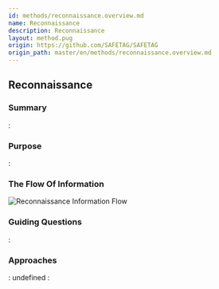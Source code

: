 ```yaml
---
id: methods/reconnaissance.overview.md
name: Reconnaissance
description: Reconnaissance
layout: method.pug
origin: https://github.com/SAFETAG/SAFETAG
origin_path: master/en/methods/reconnaissance.overview.md
---
```


## Reconnaissance

### Summary

:[](../methods/reconnaissance/summary.md)
### Purpose

:[](../methods/reconnaissance/purpose.md)
### The Flow Of Information

![Reconnaissance Information Flow](images/info_flows/reconnaissance.svg)

### Guiding Questions

:[](../methods/reconnaissance/guiding_questions.md)
### Approaches

:[](../methods/reconnaissance/approaches.md)
undefined
:[](../references/footnotes.md)
